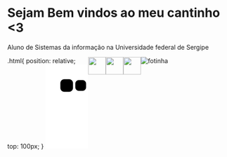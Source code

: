 


<!--
**Gustavo-Correia/Gustavo-Correia** is a ✨ _special_ ✨ repository because its `README.md` (this file) appears on your GitHub profile.

Here are some ideas to get you started:

- 🔭 I’m currently working on ...
- 🌱 I’m currently learning ...
- 👯 I’m looking to collaborate on ...
- 🤔 I’m looking for help with ...
- 💬 Ask me about ...
- 📫 How to reach me: ...
- 😄 Pronouns: ...
- ⚡ Fun fact: ...
-->

<h1>
Sejam Bem vindos ao meu cantinho <3
</h1>
  
<p> Aluno de Sistemas da informação na Universidade federal de Sergipe </p>
  

 <img align="right" alt="fotinha" src="https://cdn.discordapp.com/attachments/838041895354761296/886773626622328862/gifgithub.gif" width="200px" height="200px"> 
  <div class='html'> 
<img align="right" width="40px" height="40px" src="https://cdn.jsdelivr.net/gh/devicons/devicon/icons/css3/css3-original-wordmark.svg">
<img width="40px" height="40px" align="right" src="https://cdn.jsdelivr.net/gh/devicons/devicon/icons/html5/html5-original-wordmark.svg">
<img width="40px" height="40px" align="right" src="https://cdn.jsdelivr.net/gh/devicons/devicon/icons/javascript/javascript-original.svg">
  </div>
  
  .html{
  position: relative;
  top: 100px;
  }
 ![Snake animation](https://github.com/rafaballerini/rafaballerini/blob/output/github-contribution-grid-snake.svg)
  
